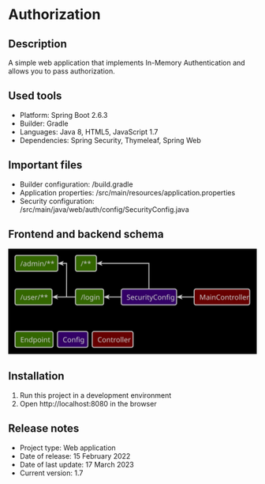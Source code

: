 # Authorization

## Description
A simple web application that implements In-Memory Authentication and allows you to pass authorization.

## Used tools
* Platform: Spring Boot 2.6.3
* Builder: Gradle
* Languages: Java 8, HTML5, JavaScript 1.7
* Dependencies: Spring Security, Thymeleaf, Spring Web

## Important files
* Builder configuration: /build.gradle
* Application properties: /src/main/resources/application.properties
* Security configuration: /src/main/java/web/auth/config/SecurityConfig.java

## Frontend and backend schema
![Relationships of elements](readme/front-back-schema.svg)

## Installation
1. Run this project in a development environment
2. Open http://localhost:8080 in the browser

## Release notes
* Project type: Web application
* Date of release: 15 February 2022
* Date of last update: 17 March 2023
* Current version: 1.7
